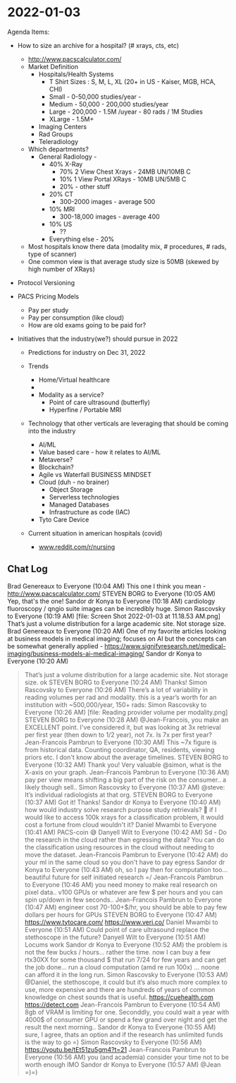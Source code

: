 # 2022-01-03

Agenda Items:

* How to size an archive for a hospital? (# xrays, cts, etc)
  * http://www.pacscalculator.com/
  * Market Definition
    * Hospitals/Health Systems
      * T Shirt Sizes : S, M, L, XL (20+ in US - Kaiser, MGB, HCA, CHI)
      * Small - 0-50,000 studies/year - 
      * Medium - 50,000 - 200,000 studies/year
      * Large - 200,000 - 1.5M /uyear - 80 rads / 1M Studies
      * XLarge - 1.5M+
    * Imaging Centers
    * Rad Groups
    * Teleradiology
  * Which departments?
    * General Radiology - 
      * 40% X-Ray 
        * 70% 2 View Chest Xrays - 24MB UN/10MB C
        * 10% 1 View Portal XRays - 10MB UN/5MB C
        * 20% - other stuff
      * 20% CT
        * 300-2000 images - average 500
      * 10% MRI
        * 300-18,000 images - average 400
      * 10% US
        * ??
      * Everything else - 20%
  * Most hospitals know there data (modality mix, # procedures, # rads, type of scanner)
  * One common view is that average study size is 50MB (skewed by high number of XRays)

* Protocol Versioning

* PACS Pricing Models 
  * Pay per study
  * Pay per consumption (like cloud) 
  * How are old exams going to be paid for?

* Initiatives that the industry(we?) should pursue in 2022
  * Predictions for industry on Dec 31, 2022
  * Trends
    * Home/Virtual healthcare
    *   
    * Modality as a service?
      * Point of care ultrasound (butterfly)
      * Hyperfine / Portable MRI
  * Technology that other verticals are leveraging that should be coming into the industry
    * AI/ML
    * Value based care - how it relates to AI/ML
    * Metaverse?
    * Blockchain?
    * Agile vs Waterfall BUSINESS MINDSET
    * Cloud (duh - no brainer)
      * Object Storage
      * Serverless technologies
      * Managed Databases
      * Infrastructure as code (IAC)
    * Tyto Care Device

  * Current situation in american hospitals (covid)
    * www.reddit.com/r/nursing



Chat Log
--------
Brad Genereaux to Everyone (10:04 AM)
This one I think you mean - http://www.pacscalculator.com/
STEVEN BORG to Everyone (10:05 AM)
Yep, that's the one!
Sandor dr Konya to Everyone (10:18 AM)
cardiology fluoroscopy / qngio suite images can be incredibly huge.
Simon Rascovsky to Everyone (10:19 AM)
[file: Screen Shot 2022-01-03 at 11.18.53 AM.png]
That’s just a volume distribution for a large academic site. Not storage size.
Brad Genereaux to Everyone (10:20 AM)
One of my favorite articles looking at business models in medical imaging; focuses on AI but the concepts can be somewhat generally applied - https://www.signifyresearch.net/medical-imaging/business-models-ai-medical-imaging/
Sandor dr Konya to Everyone (10:20 AM)
> That’s just a volume distribution for a large academic site. Not storage size.
ok
STEVEN BORG to Everyone (10:24 AM)
Thanks!
Simon Rascovsky to Everyone (10:26 AM)
There’s a lot of variability in reading volumes per rad and modality. this is a year’s worth for an institution with ~500,000/year, 150+ rads:
Simon Rascovsky to Everyone (10:26 AM)
[file: Reading provider volume per modality.png]
STEVEN BORG to Everyone (10:28 AM)
@Jean-Francois, you make an EXCELLENT point.  I've considered it, but was looking at 3x retrieval per first year (then down to 1/2 year), not 7x.  Is 7x per first year?
Jean-Francois Pambrun to Everyone (10:30 AM)
This ~7x figure is from historical data. Counting coordinator, QA, residents, viewing priors etc. I don't know about the average timelines.
STEVEN BORG to Everyone (10:32 AM)
Thank you!
Very valuable
@simon, what is the X-axis on your graph.
Jean-Francois Pambrun to Everyone (10:36 AM)
pay per view means shifting a big part of the risk on the consumer.. a likely though sell..
Simon Rascovsky to Everyone (10:37 AM)
@steve: It’s individual radiologists at that org.
STEVEN BORG to Everyone (10:37 AM)
Got it!  Thanks!
Sandor dr Konya to Everyone (10:40 AM)
how would industry solve research purpose study retrievals?  🤔  if I would like to access 100k xrays for a classification problem, it would cost a fortune from cloud wouldn't it?
Daniel Mwambi to Everyone (10:41 AM)
PACS-coin 😅
Danyell Wilt to Everyone (10:42 AM)
Sd - Do the research in the cloud rather than egressing the data? You can do the classification using resources in the cloud without needing to move the dataset.
Jean-Francois Pambrun to Everyone (10:42 AM)
do your ml in the same cloud so you don't have to pay egress
Sandor dr Konya to Everyone (10:43 AM)
oh, so I pay then for computation too...
beautiful future for self initiated research =/
Jean-Francois Pambrun to Everyone (10:46 AM)
you need money to make real research on pixel data.. v100 GPUs or whatever are few $ per hours and you can spin up/down in few seconds..
Jean-Francois Pambrun to Everyone (10:47 AM)
engineer cost 70-100+$/hr, you should be able to pay few dollars per hours for GPUs
STEVEN BORG to Everyone (10:47 AM)
https://www.tytocare.com/
https://www.veri.co/
Daniel Mwambi to Everyone (10:51 AM)
Could point of care ultrasound replace the stethoscope in the future?
Danyell Wilt to Everyone (10:51 AM)
Locums work
Sandor dr Konya to Everyone (10:52 AM)
the problem is not the few bucks / hours... rather the time. now I can buy a few rtx30XX for some thousand $ that run 7/24 for few years and can get the job done... run a cloud computation (amd re run 100x) ... noone can afford it in the long run.
Simon Rascovsky to Everyone (10:53 AM)
@Daniel, the stethoscope, it could but it’s also much more complex to use, more expensive and there are hundreds of years of common knowledge on chest sounds that is useful.
https://cuehealth.com
https://detect.com
Jean-Francois Pambrun to Everyone (10:54 AM)
8gb of VRAM is limiting for one. Seconddly, you could wait a year with 4000$ of consumer GPU or spend a few grand over night and get the result the next morning..
Sandor dr Konya to Everyone (10:55 AM)
sure, I agree, thats an option and if the research has unlimited funds is the way to go =)
Simon Rascovsky to Everyone (10:56 AM)
https://youtu.be/tEt51zu5gm4?t=21
Jean-Francois Pambrun to Everyone (10:56 AM)
you (and academia) consider your time not to be worth enough IMO
Sandor dr Konya to Everyone (10:57 AM)
@Jean =)=)